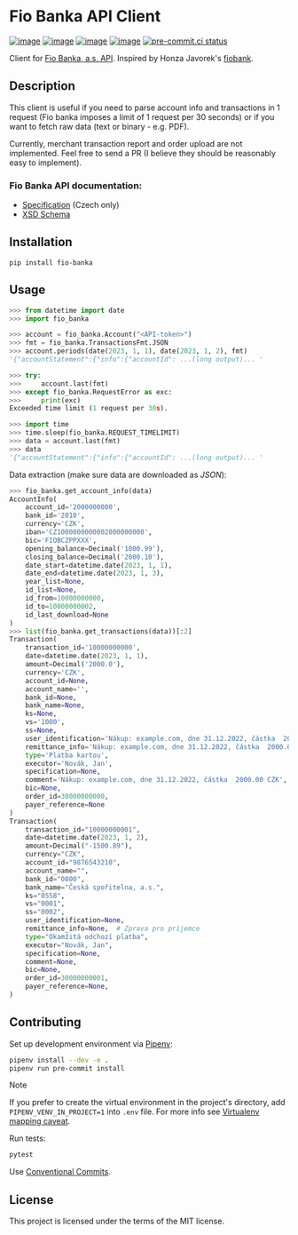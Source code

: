 # Fio Banka API Client

[![image](https://img.shields.io/pypi/v/fio-banka)](https://pypi.org/project/fio-banka/)
[![image](https://img.shields.io/pypi/l/fio-banka)](https://pypi.org/project/fio-banka/)
[![image](https://img.shields.io/pypi/pyversions/fio-banka)](https://pypi.org/project/fio-banka/)
[![image](https://github.com/peberanek/fio-banka/actions/workflows/tests.yml/badge.svg)](https://github.com/peberanek/fio-banka/actions/workflows/tests.yml)
[![pre-commit.ci status](https://results.pre-commit.ci/badge/github/peberanek/fio-banka/main.svg)](https://results.pre-commit.ci/latest/github/peberanek/fio-banka/main)

Client for [Fio Banka, a.s. API](https://www.fio.cz/bank-services/internetbanking-api). Inspired by Honza Javorek's [fiobank](https://github.com/honzajavorek/fiobank).

## Description

This client is useful if you need to parse account info and transactions in 1 request (Fio banka imposes a limit of 1 request per 30 seconds) or if you want to fetch raw data (text or binary - e.g. PDF).

Currently, merchant transaction report and order upload are not implemented. Feel free to send a PR (I believe they should be reasonably easy to implement).

### Fio Banka API documentation:
* [Specification](https://www.fio.cz/docs/cz/API_Bankovnictvi.pdf) (Czech only)
* [XSD Schema](https://www.fio.cz/xsd/IBSchema.xsd)

## Installation

```
pip install fio-banka
```

## Usage

```python
>>> from datetime import date
>>> import fio_banka

>>> account = fio_banka.Account("<API-token>")
>>> fmt = fio_banka.TransactionsFmt.JSON
>>> account.periods(date(2023, 1, 1), date(2023, 1, 2), fmt)
'{"accountStatement":{"info":{"accountId": ...(long output)... '

>>> try:
>>>     account.last(fmt)
>>> except fio_banka.RequestError as exc:
>>>     print(exc)
Exceeded time limit (1 request per 30s).

>>> import time
>>> time.sleep(fio_banka.REQUEST_TIMELIMIT)
>>> data = account.last(fmt)
>>> data
'{"accountStatement":{"info":{"accountId": ...(long output)... '
```

Data extraction (make sure data are downloaded as *JSON*):
```python
>>> fio_banka.get_account_info(data)
AccountInfo(
    account_id='2000000000',
    bank_id='2010',
    currency='CZK',
    iban='CZ1000000000002000000000',
    bic='FIOBCZPPXXX',
    opening_balance=Decimal('1000.99'),
    closing_balance=Decimal('2000.10'),
    date_start=datetime.date(2023, 1, 1),
    date_end=datetime.date(2023, 1, 3),
    year_list=None,
    id_list=None,
    id_from=10000000000,
    id_to=10000000002,
    id_last_download=None
)
>>> list(fio_banka.get_transactions(data))[:2]
Transaction(
    transaction_id='10000000000',
    date=datetime.date(2023, 1, 1),
    amount=Decimal('2000.0'),
    currency='CZK',
    account_id=None,
    account_name='',
    bank_id=None,
    bank_name=None,
    ks=None,
    vs='1000',
    ss=None,
    user_identification='Nákup: example.com, dne 31.12.2022, částka  2000.00 CZK',
    remittance_info='Nákup: example.com, dne 31.12.2022, částka  2000.00 CZK',  # Zprava pro prijemce
    type='Platba kartou',
    executor='Novák, Jan',
    specification=None,
    comment='Nákup: example.com, dne 31.12.2022, částka  2000.00 CZK',
    bic=None,
    order_id=30000000000,
    payer_reference=None
)
Transaction(
    transaction_id="10000000001",
    date=datetime.date(2023, 1, 2),
    amount=Decimal("-1500.89"),
    currency="CZK",
    account_id="9876543210",
    account_name="",
    bank_id="0800",
    bank_name="Česká spořitelna, a.s.",
    ks="0558",
    vs="0001",
    ss="0002",
    user_identification=None,
    remittance_info=None,  # Zprava pro prijemce
    type="Okamžitá odchozí platba",
    executor="Novák, Jan",
    specification=None,
    comment=None,
    bic=None,
    order_id=30000000001,
    payer_reference=None,
)
```

## Contributing

Set up development environment via [Pipenv](https://pipenv.pypa.io/en/latest/):
```bash
pipenv install --dev -e .
pipenv run pre-commit install
```

> [!NOTE]
> If you prefer to create the virtual environment in the project's directory, add `PIPENV_VENV_IN_PROJECT=1` into `.env` file. For more info see [Virtualenv mapping caveat](https://pipenv.pypa.io/en/latest/installation/#virtualenv-mapping-caveat).

Run tests:
```bash
pytest
```

Use [Conventional Commits](https://www.conventionalcommits.org/en/v1.0.0/).

## License

This project is licensed under the terms of the MIT license.
